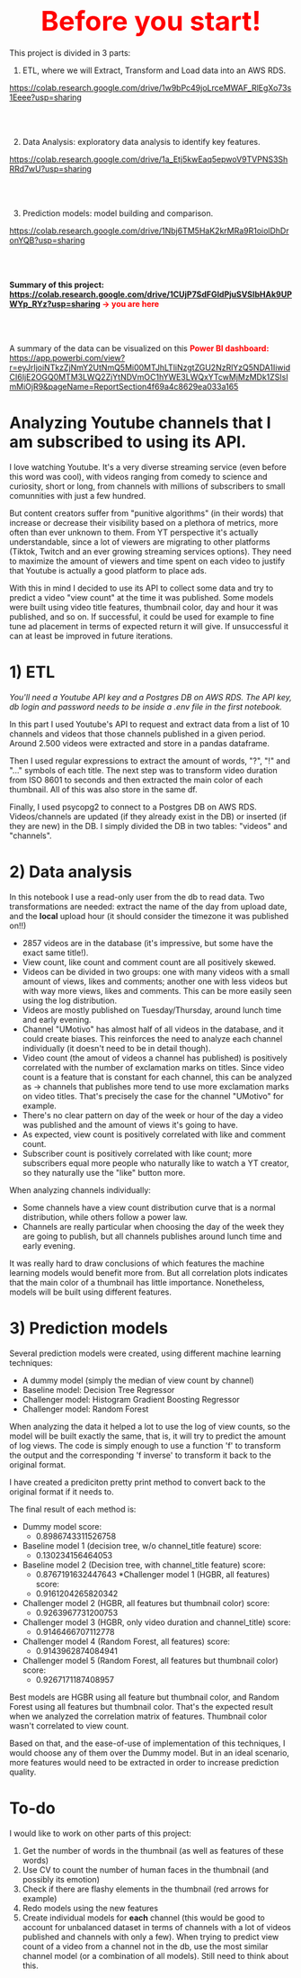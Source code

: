 <h1 style="text-align:center;"><font color='red' size=10><b> Before you start! </b></font></h1>

This project is divided in 3 parts:

1) ETL, where we will Extract, Transform and Load data into an AWS RDS.

https://colab.research.google.com/drive/1w9bPc49joLrceMWAF_RlEgXo73s1Eeee?usp=sharing

<br><br>

2) Data Analysis: exploratory data analysis to identify key features.

https://colab.research.google.com/drive/1a_Etj5kwEaq5epwoV9TVPNS3ShRRd7wU?usp=sharing

<br><br>

3) Prediction models: model building and comparison.

https://colab.research.google.com/drive/1Nbj6TM5HaK2krMRa9R1oiolDhDronYQB?usp=sharing

<br><br>


**Summary of this project: https://colab.research.google.com/drive/1CUjP7SdFGldPjuSVSIbHAk9UPWYp_RYz?usp=sharing  <font color='red'>-> you are here</font>**

<br><br>



A summary of the data can be visualized on this <font color='red'>**Power BI dashboard:**</font> https://app.powerbi.com/view?r=eyJrIjoiNTkzZjNmY2UtNmQ5Mi00MTJhLTliNzgtZGU2NzRlYzQ5NDA1IiwidCI6IjE2OGQ0MTM3LWQ2ZjYtNDVmOC1hYWE3LWQxYTcwMjMzMDk1ZSIsImMiOjR9&pageName=ReportSection4f69a4c8629ea033a165


# **Analyzing Youtube channels that I am subscribed to using its API.**

I love watching Youtube. It's a very diverse streaming service (even before this word was cool), with videos ranging from comedy to science and curiosity, short or long, from channels with millions of subscribers to small comunnities with just a few hundred. 

But content creators suffer from "punitive algorithms" (in their words) that increase or decrease their visibility based on a plethora of metrics, more often than ever unknown to them. From YT perspective it's actually understandable, since a lot of viewers are migrating to other platforms (Tiktok, Twitch and an ever growing streaming services options). They need to maximize the amount of viewers and time spent on each video to justify that Youtube is actually a good platform to place ads.

With this in mind I decided to use its API to collect some data and try to predict a video "view count" at the time it was published. Some models were built using video title features, thumbnail color, day and hour it was published, and so on. If successful, it could be used for example to fine tune ad placement in terms of expected return it will give. If unsuccessful it can at least be improved in future iterations.


# **1) ETL**
*You'll need a Youtube API key and a Postgres DB on AWS RDS. The API key, db login and password needs to be inside a .env file in the first notebook.*

In this part I used Youtube's API to request and extract data from a list of 10 channels and videos that those channels published in a given period. Around 2.500 videos were extracted and store in a pandas dataframe.

Then I used regular expressions to extract the amount of words, "?", "!" and "..." symbols of each title. The next step was to transform video duration from ISO 8601 to seconds and then extracted the main color of each thumbnail. All of this was also store in the same df.

Finally, I used psycopg2 to connect to a Postgres DB on AWS RDS. Videos/channels are updated (if they already exist in the DB) or inserted (if they are new) in the DB. I simply divided the DB in two tables: "videos" and "channels".

# **2) Data analysis**

In this notebook I use a read-only user from the db to read data. Two transformations are needed: extract the name of the day from upload date, and the **local** upload hour (it should consider the timezone it was published on!!)

*  2857 videos are in the database (it's impressive, but some have the exact same title!).
*  View count, like count and comment count are all positively skewed.
*  Videos can be divided in two groups: one with many videos with a small amount of views, likes and comments; another one with less videos but with way more views, likes and comments. This can be more easily seen using the log distribution.
*  Videos are mostly published on Tuesday/Thursday, around lunch time and early evening.
*  Channel "UMotivo" has almost half of all videos in the database, and it could create biases. This reinforces the need to analyze each channel individually (it doesn't need to be in detail though).
  *  Video count (the amout of videos a channel has published) is positively correlated with the number of exclamation marks on titles. Since video count is a feature that is constant for each channel, this can be analyzed as -> channels that publishes more tend to use more exclamation marks on video titles. That's precisely the case for the channel "UMotivo" for example.
*  There's no clear pattern on day of the week or hour of the day a video was published and the amount of views it's going to have.
*  As expected, view count is positively correlated with like and comment count.
*  Subscriber count is positively correlated with like count; more subscribers equal more people who naturally like to watch a YT creator, so they naturally use the "like" button more.

When analyzing channels individually:
*  Some channels have a view count distribution curve that is a normal distribution, while others follow a power law.
*  Channels are really particular when choosing the day of the week they are going to publish, but all channels publishes around lunch time and early evening.

It was really hard to draw conclusions of which features the machine learning models would benefit more from. But all correlation plots indicates that the main color of a thumbnail has little importance. Nonetheless, models will be built using different features.

# **3) Prediction models**

Several prediction models were created, using different machine learning techniques:
*   A dummy model (simply the median of view count by channel)
*   Baseline model: Decision Tree Regressor
*   Challenger model: Histogram Gradient Boosting Regressor
*   Challenger model: Random Forest


When analyzing the data it helped a lot to use the log of view counts, so the model will be built exactly the same, that is, it will try to predict the amount of log views. The code is simply enough to use a function 'f' to transform the output and the corresponding 'f inverse' to transform it back to the original format.

I have created a prediciton pretty print method to convert back to the original format if it needs to.

The final result of each method is:

* Dummy model score:
    * 0.8986743311526758
* Baseline model 1 (decision tree, w/o channel_title feature) score:
    * 0.130234156464053
* Baseline model 2 (Decision tree, with channel_title feature) score:
    * 0.8767191632447643
*Challenger model 1 (HGBR, all features) score:
    * 0.9161204265820342
* Challenger model 2 (HGBR, all features but thumbnail color) score:
    * 0.9263967731200753
* Challenger model 3 (HGBR, only video duration and channel_title) score:
    * 0.9146466707112778
* Challenger model 4 (Random Forest, all features) score:
    * 0.9143962874084941
* Challenger model 5 (Random Forest, all features but thumbnail color) score:
    * 0.9267171187408957


Best models are HGBR using all feature but thumbnail color, and Random Forest using all features but thumbnail color. That's the expected result when we analyzed the correlation matrix of features. Thumbnail color wasn't correlated to view count.

Based on that, and the ease-of-use of implementation of this techniques, I would choose any of them over the Dummy model. But in an ideal scenario, more features would need to be extracted in order to increase prediction quality.

# **To-do**

I would like to work on other parts of this project:


1.   Get the number of words in the thumbnail (as well as features of these words)
2.   Use CV to count the number of human faces in the thumbnail (and possibly its emotion)
3.   Check if there are flashy elements in the thumbnail (red arrows for example)
4.   Redo models using the new features
5.   Create individual models for **each** channel (this would be good to account for unbalanced dataset in terms of channels with a lot of videos published and channels with only a few). When trying to predict view count of a video from a channel not in the db, use the most similar channel model (or a combination of all models). Still need to think about this.


